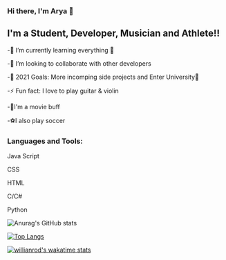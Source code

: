 ### Hi there, I'm Arya 👋



## I'm a Student, Developer, Musician and Athlete!!
-🌱 I’m currently learning everything 🤣

-👯 I’m looking to collaborate with other developers

-🥅 2021 Goals: More incomping side projects and Enter University🤞

-⚡ Fun fact: I love to play guitar & violin

-🎥I'm a movie buff

-⚽I also play soccer



### Languages and Tools:

Java Script

CSS

HTML

C/C#

Python


![Anurag's GitHub stats](https://github-readme-stats.vercel.app/api?username=Ary4-alt&show_icons=true&theme=radical)

[![Top Langs](https://github-readme-stats.vercel.app/api/top-langs/?username=Ary4-alt)](https://github.com/anuraghazra/github-readme-stats)

[![willianrod's wakatime stats](https://github-readme-stats.vercel.app/api/wakatime?username=Ary4-alt)](https://github.com/anuraghazra/github-readme-stats)


